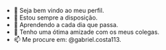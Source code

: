 - 👋 Seja bem vindo ao meu perfil.
- 👀 Estou sempre a disposição.
- 🌱 Aprendendo a cada dia que passa.
- 💞️ Tenho uma ótima amizade com os meus colegas.
- 📫 Me procure em: @gabriel.costa113.

<!---
Gabrielvc27/Gabrielvc27 is a ✨ special ✨ repository because its `README.md` (this file) appears on your GitHub profile.
You can click the Preview link to take a look at your changes.
--->
